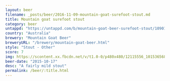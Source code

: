 ```yaml
---
layout: beer
filename: _posts/beer/2016-11-09-mountain-goat-surefoot-stout.md
title: Mountain goat surefoot stout
category: beer
untappd: "https://untappd.com/b/mountain-goat-beer-surefoot-stout/1090135"
country: "Australia"
brewery: "Mountain Goat Beer"
breweryURL: "/brewery/mountain-goat-beer.html"
style: "Stout - Other"
score: 7
img: https://scontent.xx.fbcdn.net/v/t1.0-0/p480x480/12115556_10153656864648745_1260864511539950726_n.jpg?oh=8ea9a07338f28f969f6f2cfc49f2a7e4&oe=5AF781D5
beer-date: "2015-10-17"
desc: "A fairly mild stout"
permalink: /beer/:title.html
---
```

